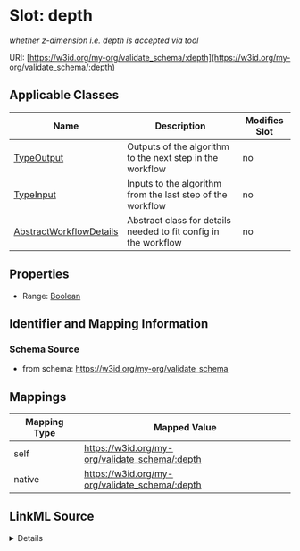 

# Slot: depth


_whether z-dimension i.e. depth is accepted via tool_





URI: [https://w3id.org/my-org/validate_schema/:depth](https://w3id.org/my-org/validate_schema/:depth)



<!-- no inheritance hierarchy -->





## Applicable Classes

| Name | Description | Modifies Slot |
| --- | --- | --- |
| [TypeOutput](TypeOutput.md) | Outputs of the algorithm to the next step in the workflow |  no  |
| [TypeInput](TypeInput.md) | Inputs to the algorithm from the last step of the workflow |  no  |
| [AbstractWorkflowDetails](AbstractWorkflowDetails.md) | Abstract class for details needed to fit config in the workflow |  no  |







## Properties

* Range: [Boolean](Boolean.md)





## Identifier and Mapping Information







### Schema Source


* from schema: https://w3id.org/my-org/validate_schema




## Mappings

| Mapping Type | Mapped Value |
| ---  | ---  |
| self | https://w3id.org/my-org/validate_schema/:depth |
| native | https://w3id.org/my-org/validate_schema/:depth |




## LinkML Source

<details>
```yaml
name: depth
description: whether z-dimension i.e. depth is accepted via tool
from_schema: https://w3id.org/my-org/validate_schema
rank: 1000
alias: depth
domain_of:
- AbstractWorkflowDetails
range: boolean

```
</details>